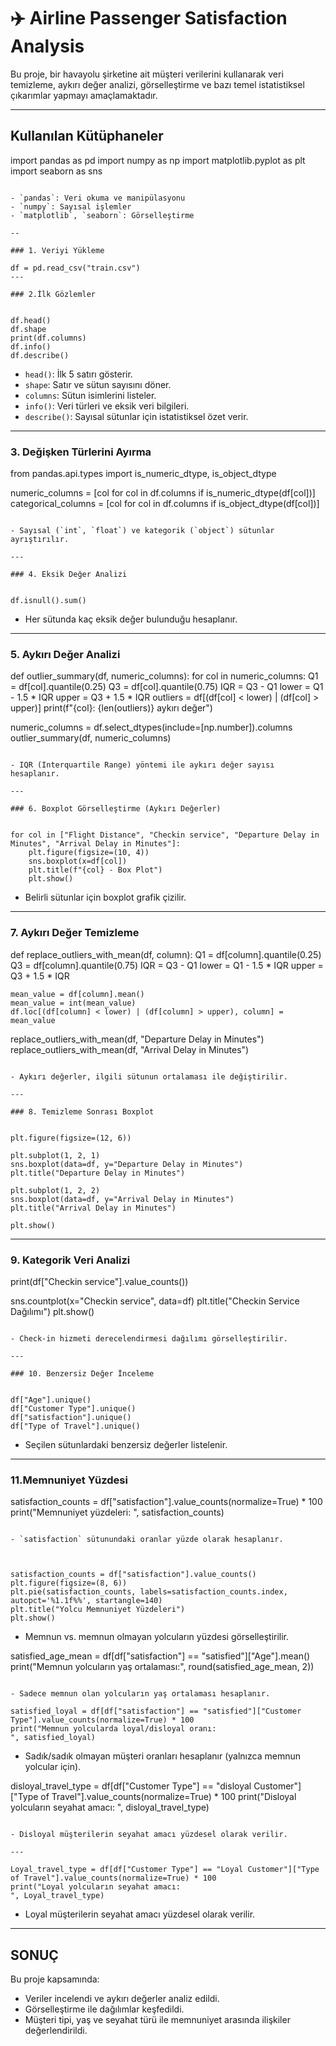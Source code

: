 
# ✈️ Airline Passenger Satisfaction Analysis

Bu proje, bir havayolu şirketine ait müşteri verilerini kullanarak veri temizleme, aykırı değer analizi, görselleştirme ve bazı temel istatistiksel çıkarımlar yapmayı amaçlamaktadır. 

---

## Kullanılan Kütüphaneler

import pandas as pd
import numpy as np
import matplotlib.pyplot as plt
import seaborn as sns
```

- `pandas`: Veri okuma ve manipülasyonu  
- `numpy`: Sayısal işlemler  
- `matplotlib`, `seaborn`: Görselleştirme

--

### 1. Veriyi Yükleme

df = pd.read_csv("train.csv")
---

### 2.İlk Gözlemler

 
df.head()
df.shape
print(df.columns)
df.info()
df.describe()
```

- `head()`: İlk 5 satırı gösterir.  
- `shape`: Satır ve sütun sayısını döner.  
- `columns`: Sütun isimlerini listeler.  
- `info()`: Veri türleri ve eksik veri bilgileri.  
- `describe()`: Sayısal sütunlar için istatistiksel özet verir.

---

### 3. Değişken Türlerini Ayırma

 
from pandas.api.types import is_numeric_dtype, is_object_dtype

numeric_columns = [col for col in df.columns if is_numeric_dtype(df[col])]
categorical_columns = [col for col in df.columns if is_object_dtype(df[col])]
```

- Sayısal (`int`, `float`) ve kategorik (`object`) sütunlar ayrıştırılır.

---

### 4. Eksik Değer Analizi

 
df.isnull().sum()
```

- Her sütunda kaç eksik değer bulunduğu hesaplanır.

---

### 5. Aykırı Değer Analizi

 
def outlier_summary(df, numeric_columns):
    for col in numeric_columns:
        Q1 = df[col].quantile(0.25)
        Q3 = df[col].quantile(0.75)
        IQR = Q3 - Q1
        lower = Q1 - 1.5 * IQR
        upper = Q3 + 1.5 * IQR
        outliers = df[(df[col] < lower) | (df[col] > upper)]
        print(f"{col}: {len(outliers)} aykırı değer")

numeric_columns = df.select_dtypes(include=[np.number]).columns
outlier_summary(df, numeric_columns)
```

- IQR (Interquartile Range) yöntemi ile aykırı değer sayısı hesaplanır.

---

### 6. Boxplot Görselleştirme (Aykırı Değerler)

 
for col in ["Flight Distance", "Checkin service", "Departure Delay in Minutes", "Arrival Delay in Minutes"]:
    plt.figure(figsize=(10, 4))
    sns.boxplot(x=df[col])
    plt.title(f"{col} - Box Plot")
    plt.show()
```

- Belirli sütunlar için boxplot grafik çizilir.

---

### 7. Aykırı Değer Temizleme

 
def replace_outliers_with_mean(df, column):
    Q1 = df[column].quantile(0.25)
    Q3 = df[column].quantile(0.75)
    IQR = Q3 - Q1
    lower = Q1 - 1.5 * IQR
    upper = Q3 + 1.5 * IQR

    mean_value = df[column].mean()
    mean_value = int(mean_value)
    df.loc[(df[column] < lower) | (df[column] > upper), column] = mean_value

replace_outliers_with_mean(df, "Departure Delay in Minutes")
replace_outliers_with_mean(df, "Arrival Delay in Minutes")
```

- Aykırı değerler, ilgili sütunun ortalaması ile değiştirilir.

---

### 8. Temizleme Sonrası Boxplot

 
plt.figure(figsize=(12, 6))

plt.subplot(1, 2, 1)
sns.boxplot(data=df, y="Departure Delay in Minutes")
plt.title("Departure Delay in Minutes")

plt.subplot(1, 2, 2)
sns.boxplot(data=df, y="Arrival Delay in Minutes")
plt.title("Arrival Delay in Minutes")

plt.show()
```

---

### 9. Kategorik Veri Analizi

 
print(df["Checkin service"].value_counts())

sns.countplot(x="Checkin service", data=df)
plt.title("Checkin Service Dağılımı")
plt.show()
```

- Check-in hizmeti derecelendirmesi dağılımı görselleştirilir.

---

### 10. Benzersiz Değer İnceleme

 
df["Age"].unique()
df["Customer Type"].unique()
df["satisfaction"].unique()
df["Type of Travel"].unique()
```

- Seçilen sütunlardaki benzersiz değerler listelenir.

---

### 11.Memnuniyet Yüzdesi

 
satisfaction_counts = df["satisfaction"].value_counts(normalize=True) * 100
print("Memnuniyet yüzdeleri:
", satisfaction_counts)
```

- `satisfaction` sütunundaki oranlar yüzde olarak hesaplanır.


 
satisfaction_counts = df["satisfaction"].value_counts()
plt.figure(figsize=(8, 6))
plt.pie(satisfaction_counts, labels=satisfaction_counts.index, autopct='%1.1f%%', startangle=140)
plt.title("Yolcu Memnuniyet Yüzdeleri")
plt.show()
```

- Memnun vs. memnun olmayan yolcuların yüzdesi görselleştirilir.


satisfied_age_mean = df[df["satisfaction"] == "satisfied"]["Age"].mean()
print("Memnun yolcuların yaş ortalaması:", round(satisfied_age_mean, 2))
```

- Sadece memnun olan yolcuların yaş ortalaması hesaplanır.

satisfied_loyal = df[df["satisfaction"] == "satisfied"]["Customer Type"].value_counts(normalize=True) * 100
print("Memnun yolcularda loyal/disloyal oranı:
", satisfied_loyal)
```

- Sadık/sadık olmayan müşteri oranları hesaplanır (yalnızca memnun yolcular için).


disloyal_travel_type = df[df["Customer Type"] == "disloyal Customer"]["Type of Travel"].value_counts(normalize=True) * 100
print("Disloyal yolcuların seyahat amacı:
", disloyal_travel_type)
```

- Disloyal müşterilerin seyahat amacı yüzdesel olarak verilir.

---

Loyal_travel_type = df[df["Customer Type"] == "Loyal Customer"]["Type of Travel"].value_counts(normalize=True) * 100
print("Loyal yolcuların seyahat amacı:
", Loyal_travel_type)
```

- Loyal müşterilerin seyahat amacı yüzdesel olarak verilir.

---

## SONUÇ

Bu proje kapsamında:
- Veriler incelendi ve aykırı değerler analiz edildi.
- Görselleştirme ile dağılımlar keşfedildi.
- Müşteri tipi, yaş ve seyahat türü ile memnuniyet arasında ilişkiler değerlendirildi.

